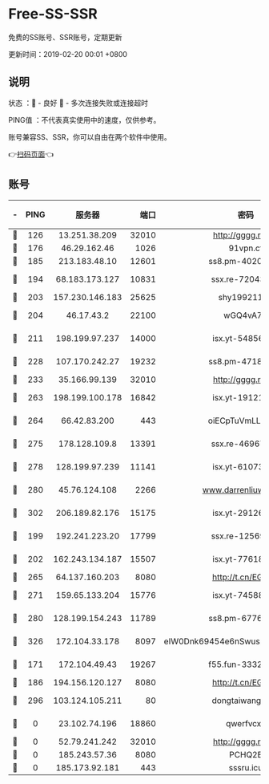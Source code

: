 # Free-SS-SSR

免费的SS账号、SSR账号，定期更新

更新时间：2019-02-20 00:01 +0800

## 说明

状态     ：🙂 - 良好 🙁 - 多次连接失败或连接超时

PING值   ：不代表真实使用中的速度，仅供参考。

账号兼容SS、SSR，你可以自由在两个软件中使用。

👉[扫码页面](https://liesauer.github.io/free-ss-ssr.github.io/)👈

## 账号

|-|PING|服务器|端口|密码|加密方式|区域|
|:----:|:----:|:-----:|-----:|:----:|:----:|:----:|
|🙂|126|13.251.38.209|32010|http://gggg.rocks|chacha20|SG|
|🙂|176|46.29.162.46|1026|91vpn.cf|rc4-md5|RU|
|🙂|185|213.183.48.10|12601|ss8.pm-40202630|rc4-md5|RU|
|🙂|194|68.183.173.127|10831|ssx.re-72043236|aes-256-cfb|US|
|🙂|203|157.230.146.183|25625|shy19921124|rc4-md5|US|
|🙂|204|46.17.43.2|22100|wGQ4vA7D|aes-256-gcm|RU|
|🙂|211|198.199.97.237|14000|isx.yt-54856932|aes-256-cfb|US|
|🙂|228|107.170.242.27|19232|ss8.pm-47184551|aes-256-cfb|US|
|🙂|233|35.166.99.139|32010|http://gggg.rocks|chacha20|US|
|🙂|263|198.199.100.178|16842|isx.yt-19121084|aes-256-cfb|US|
|🙂|264|66.42.83.200|443|oiECpTuVmLLxk4Ts|aes-256-cfb|US|
|🙂|275|178.128.109.8|13391|ssx.re-46967706|aes-256-cfb|SG|
|🙂|278|128.199.97.239|11141|isx.yt-61073883|aes-256-cfb|SG|
|🙂|280|45.76.124.108|2266|www.darrenliuwei.com|aes-256-cfb|AU|
|🙂|302|206.189.82.176|15175|isx.yt-29126697|aes-256-cfb|SG|
|🙂|199|192.241.223.20|17799|ssx.re-12569451|aes-256-cfb|US|
|🙂|202|162.243.134.187|15507|isx.yt-77618718|aes-256-cfb|US|
|🙂|265|64.137.160.203|8080|http://t.cn/EGJIyrl|rc4-md5|CA|
|🙂|271|159.65.133.204|15776|isx.yt-74588926|aes-256-cfb|SG|
|🙂|280|128.199.154.243|11789|ss8.pm-67760833|aes-256-cfb|SG|
|🙂|326|172.104.33.178|8097|eIW0Dnk69454e6nSwuspv9DmS201tQ0D|aes-256-cfb|SG|
|🙁|171|172.104.49.43|19267|f55.fun-33324216|aes-256-cfb|SG|
|🙁|186|194.156.120.127|8080|http://t.cn/EGJIyrl|rc4-md5|RU|
|🙁|296|103.124.105.211|80|dongtaiwang.com|aes-256-cfb|US|
|🙁|0|23.102.74.196|18860|qwerfvcxz|aes-256-gcm|JP|
|🙁|0|52.79.241.242|32010|http://gggg.rocks|chacha20|KR|
|🙁|0|185.243.57.36|8080|PCHQ2E|rc4-md5|US|
|🙁|0|185.173.92.181|443|sssru.icu|rc4-md5|RU|
